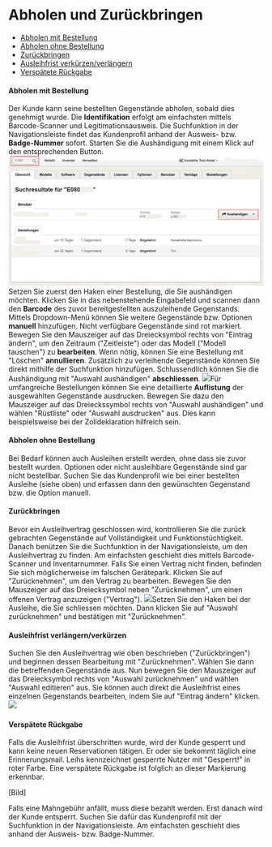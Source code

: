 # Abholen und Zurückbringen

* [Abholen mit Bestellung](#abholen-mit-bestellung)
* [Abholen ohne Bestellung](#abholen-ohne-bestellung)
* [Zurückbringen](#zurückbringen)
* [Ausleihfrist verkürzen/verlängern](#ausleihfrist-verlängernverkürzen)
* [Verspätete Rückgabe](#verspätete-rückgabe)

#### Abholen mit Bestellung

Der Kunde kann seine bestellten Gegenstände abholen, sobald dies genehmigt wurde. Die **Identifikation** erfolgt am einfachsten mittels Barcode-Scanner und Legitimationsausweis. Die Suchfunktion in der Navigationsleiste findet das Kundenprofil anhand der Ausweis- bzw. **Badge-Nummer** sofort. Starten Sie die Aushändigung mit einem Klick auf den entsprechenden Button.![](/assets/Verleih_Kunde_suchen.png)Setzen Sie zuerst den Haken einer Bestellung, die Sie aushändigen möchten. Klicken Sie in das nebenstehende Eingabefeld und  scannen dann den **Barcode** des zuvor bereitgestellten auszuleihende Gegenstands. Mittels Dropdown-Menü  können Sie weitere  Gegenstände bzw. Optionen **manuell** hinzufügen. Nicht verfügbare Gegenstände sind rot markiert. Bewegen Sie den Mauszeiger auf das Dreiecksymbol rechts von "Eintrag ändern", um den Zeitraum \("Zeitleiste"\) oder das Modell \("Modell tauschen"\) zu **bearbeiten**. Wenn nötig, können Sie eine Bestellung mit "Löschen" **annullieren**. Zusätzlich zu verleihende Gegenstände können Sie direkt mithilfe der Suchfunktion hinzufügen. Schlussendlich können Sie die Aushändigung mit "Auswahl aushändigen" **abschliessen**. ![](/assets/Verleih_Aushändigen.png)Für umfangreiche Bestellungen können Sie eine detaillierte **Auflistung** der ausgewählten Gegenstände ausdrucken. Bewegen Sie dazu den Mauszeiger auf das Dreieckssymbol rechts von "Auswahl aushändigen" und wählen "Rüstliste" oder "Auswahl ausdrucken" aus. Dies kann beispielsweise bei der Zolldeklaration hilfreich sein.

#### Abholen ohne Bestellung

Bei Bedarf können auch Ausleihen erstellt werden, ohne dass sie zuvor bestellt wurden. Optionen oder nicht ausleihbare Gegenstände sind gar nicht bestellbar. Suchen Sie das Kundenprofil wie bei einer bestellten Ausleihe \(siehe oben\) und erfassen dann den gewünschten Gegenstand bzw. die Option manuell.

#### Zurückbringen

Bevor ein Ausleihvertrag geschlossen wird, kontrollieren Sie die zurück gebrachten Gegenstände auf Vollständigkeit und Funktionstüchtigkeit. Danach benützen Sie die Suchfunktion in der Navigationsleiste, um den Ausleihvertrag zu finden. Am einfachsten geschieht dies mittels Barcode-Scanner und Inventarnummer. Falls Sie einen Vertrag nicht finden, befinden Sie sich möglicherweise im falschen Gerätepark. Klicken Sie auf "Zurücknehmen", um den Vertrag zu bearbeiten. Bewegen Sie den Mauszeiger auf das Dreiecksymbol neben "Zurücknehmen", um einen offenen Vertrag anzuzeigen \("Vertrag"\). ![](/assets/Verleih_Rücknahme_Suche.png)Setzen Sie den Haken bei der Ausleihe, die Sie schliessen möchten. Dann klicken Sie auf "Auswahl zurücknehmen" und bestätigen mit "Zurücknehmen".

#### Ausleihfrist verlängern/verkürzen

Suchen Sie den Ausleihvertrag wie oben beschrieben \("Zurückbringen"\) und beginnen dessen Bearbeitung mit "Zurücknehmen". Wählen Sie dann die betreffenden Gegenstände aus. Nun bewegen Sie den Mauszeiger auf das Dreiecksymbol rechts von "Auswahl zurücknehmen" und wählen "Auswahl editieren" aus. Sie können auch direkt die Ausleihfrist eines einzelnen Gegenstands bearbeiten, indem Sie auf "Eintrag ändern" klicken.![](/assets/Verleih_Auswahl_zurücknehmen.png)

#### Verspätete Rückgabe

Falls die Ausleihfrist überschritten wurde, wird der Kunde gesperrt und kann keine neuen Reservationen tätigen. Er oder sie bekommt täglich eine Erinnerungsmail. Leihs kennzeichnet gesperrte Nutzer mit "Gesperrt!" in roter Farbe. Eine verspätete Rückgabe ist folglich an dieser Markierung erkennbar.

\[Bild\]

Falls eine Mahngebühr anfällt, muss diese bezahlt werden. Erst danach wird der Kunde entsperrt. Suchen Sie dafür das Kundenprofil mit der Suchfunktion in der Navigationsleiste. Am einfachsten geschieht dies anhand der Ausweis- bzw. Badge-Nummer.

